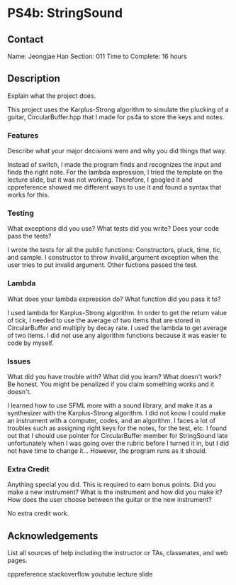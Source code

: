 # PS4b: StringSound

## Contact
Name: Jeongjae Han
Section: 011
Time to Complete: 16 hours


## Description
Explain what the project does.

This project uses the Karplus-Strong algorithm to simulate the plucking of a guitar, CircularBuffer.hpp that I made for ps4a to store the keys and notes.

### Features
Describe what your major decisions were and why you did things that way.

Instead of switch, I made the program finds and recognizes the input and finds the right note.
For the lambda expression, I tried the template on the lecture slide, but it was not working. Therefore, I googled it and cppreference showed me different ways to use it and found a syntax that works for this.


### Testing
What exceptions did you use?  What tests did you write?  Does your code pass the tests?

I wrote the tests for all the public functions: Constructors, pluck, time, tic, and sample. I constructor to throw invalid_argument exception when the user tries to put invalid argument. Other fuctions passed the test.


### Lambda
What does your lambda expression do?  What function did you pass it to?

I used lambda for Karplus-Strong algorithm. In order to get the return value of tick, I needed to use the average of two items that are stored in CircularBuffer and multiply by decay rate. I used the lambda to get average of two items. I did not use any algorithm functions because it was easier to code by myself.

### Issues
What did you have trouble with?  What did you learn?  What doesn't work?  Be honest.  You might be penalized if you claim something works and it doesn't.

I learned how to use SFML more with a sound library, and make it as a synthesizer with the Karplus-Strong algorithm. I did not know I could make an instrument with a computer, codes, and an algorithm. 
I faces a lot of troubles such as assigning right keys for the notes, for the test, etc. 
I found out that I should use pointer for CircularBuffer member for StringSound late unfortunately when I was going over the rubric before I turned it in, but I did not have time to change it...
However, the program runs as it should.

### Extra Credit
Anything special you did.  This is required to earn bonus points.
Did you make a new instrument?  What is the instrument and how did you make it?  How does the user choose between the guitar or the new instrument?

No extra credit work.

## Acknowledgements
List all sources of help including the instructor or TAs, classmates, and web pages.

cppreference
stackoverflow
youtube
lecture slide
